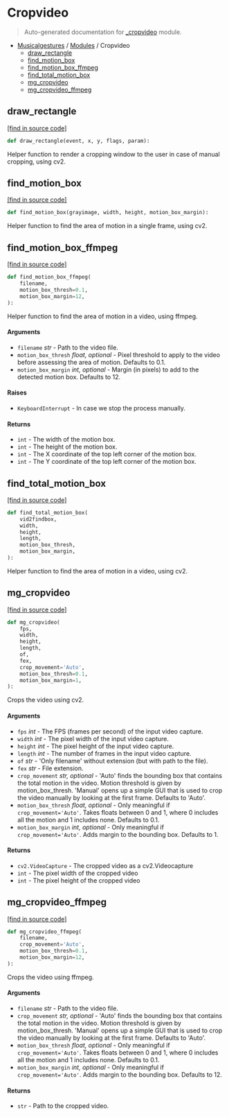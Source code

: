 # Cropvideo

> Auto-generated documentation for [_cropvideo](https://github.com/fourMs/MGT-python/blob/master/musicalgestures/_cropvideo.py) module.

- [Musicalgestures](README.md#musicalgestures-index) / [Modules](MODULES.md#musicalgestures-modules) / Cropvideo
    - [draw_rectangle](#draw_rectangle)
    - [find_motion_box](#find_motion_box)
    - [find_motion_box_ffmpeg](#find_motion_box_ffmpeg)
    - [find_total_motion_box](#find_total_motion_box)
    - [mg_cropvideo](#mg_cropvideo)
    - [mg_cropvideo_ffmpeg](#mg_cropvideo_ffmpeg)

## draw_rectangle

[[find in source code]](https://github.com/fourMs/MGT-python/blob/master/musicalgestures/_cropvideo.py#L101)

```python
def draw_rectangle(event, x, y, flags, param):
```

Helper function to render a cropping window to the user in case of manual cropping, using cv2.

## find_motion_box

[[find in source code]](https://github.com/fourMs/MGT-python/blob/master/musicalgestures/_cropvideo.py#L124)

```python
def find_motion_box(grayimage, width, height, motion_box_margin):
```

Helper function to find the area of motion in a single frame, using cv2.

## find_motion_box_ffmpeg

[[find in source code]](https://github.com/fourMs/MGT-python/blob/master/musicalgestures/_cropvideo.py#L224)

```python
def find_motion_box_ffmpeg(
    filename,
    motion_box_thresh=0.1,
    motion_box_margin=12,
):
```

Helper function to find the area of motion in a video, using ffmpeg.

#### Arguments

- `filename` *str* - Path to the video file.
- `motion_box_thresh` *float, optional* - Pixel threshold to apply to the video before assessing the area of motion. Defaults to 0.1.
- `motion_box_margin` *int, optional* - Margin (in pixels) to add to the detected motion box. Defaults to 12.

#### Raises

- `KeyboardInterrupt` - In case we stop the process manually.

#### Returns

- `int` - The width of the motion box.
- `int` - The height of the motion box.
- `int` - The X coordinate of the top left corner of the motion box.
- `int` - The Y coordinate of the top left corner of the motion box.

## find_total_motion_box

[[find in source code]](https://github.com/fourMs/MGT-python/blob/master/musicalgestures/_cropvideo.py#L187)

```python
def find_total_motion_box(
    vid2findbox,
    width,
    height,
    length,
    motion_box_thresh,
    motion_box_margin,
):
```

Helper function to find the area of motion in a video, using cv2.

## mg_cropvideo

[[find in source code]](https://github.com/fourMs/MGT-python/blob/master/musicalgestures/_cropvideo.py#L9)

```python
def mg_cropvideo(
    fps,
    width,
    height,
    length,
    of,
    fex,
    crop_movement='Auto',
    motion_box_thresh=0.1,
    motion_box_margin=1,
):
```

Crops the video using cv2.

#### Arguments

- `fps` *int* - The FPS (frames per second) of the input video capture.
- `width` *int* - The pixel width of the input video capture.
- `height` *int* - The pixel height of the input video capture.
- `length` *int* - The number of frames in the input video capture.
- `of` *str* - 'Only filename' without extension (but with path to the file).
- `fex` *str* - File extension.
- `crop_movement` *str, optional* - 'Auto' finds the bounding box that contains the total motion in the video. Motion threshold is given by motion_box_thresh. 'Manual' opens up a simple GUI that is used to crop the video manually by looking at the first frame. Defaults to 'Auto'.
- `motion_box_thresh` *float, optional* - Only meaningful if `crop_movement='Auto'`. Takes floats between 0 and 1, where 0 includes all the motion and 1 includes none. Defaults to 0.1.
- `motion_box_margin` *int, optional* - Only meaningful if `crop_movement='Auto'`. Adds margin to the bounding box. Defaults to 1.

#### Returns

- `cv2.VideoCapture` - The cropped video as a cv2.Videocapture
- `int` - The pixel width of the cropped video
- `int` - The pixel height of the cropped video

## mg_cropvideo_ffmpeg

[[find in source code]](https://github.com/fourMs/MGT-python/blob/master/musicalgestures/_cropvideo.py#L313)

```python
def mg_cropvideo_ffmpeg(
    filename,
    crop_movement='Auto',
    motion_box_thresh=0.1,
    motion_box_margin=12,
):
```

Crops the video using ffmpeg.

#### Arguments

- `filename` *str* - Path to the video file.
- `crop_movement` *str, optional* - 'Auto' finds the bounding box that contains the total motion in the video. Motion threshold is given by motion_box_thresh. 'Manual' opens up a simple GUI that is used to crop the video manually by looking at the first frame. Defaults to 'Auto'.
- `motion_box_thresh` *float, optional* - Only meaningful if `crop_movement='Auto'`. Takes floats between 0 and 1, where 0 includes all the motion and 1 includes none. Defaults to 0.1.
- `motion_box_margin` *int, optional* - Only meaningful if `crop_movement='Auto'`. Adds margin to the bounding box. Defaults to 12.

#### Returns

- `str` - Path to the cropped video.
